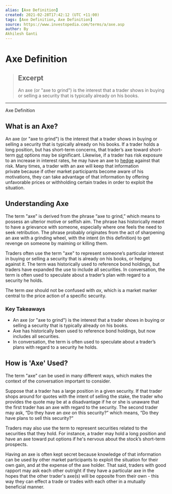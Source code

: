 ```yaml
---
alias: [Axe Definition]
created: 2021-02-28T17:42:12 (UTC +11:00)
tags: [Axe Definition, Axe Definition]
source: https://www.investopedia.com/terms/a/axe.asp
author: By
Akhilesh Ganti
---
```


# Axe Definition

> ## Excerpt
> An axe (or "axe to grind") is the interest that a trader shows in buying or selling a security that is typically already on his books.

---

Axe Definition
## What is an Axe?

An axe (or "axe to grind") is the interest that a trader shows in buying or selling a security that is typically already on his books. If a trader holds a long position, but has short-term concerns, that trader’s axe toward short-term [put](https://www.investopedia.com/terms/p/putoption.asp) options may be significant. Likewise, if a trader has risk exposure to an increase in interest rates, he may have an axe to [hedge](https://www.investopedia.com/terms/h/hedge.asp) against that risk. Many times, a trader with an axe will keep that information private because if other market participants become aware of his motivations, they can take advantage of that information by offering unfavorable prices or withholding certain trades in order to exploit the situation.

## Understanding Axe

The term "axe" is derived from the phrase “axe to grind,” which means to possess an ulterior motive or selfish aim. The phrase has historically meant to have a grievance with someone, especially where one feels the need to seek retribution. The phrase probably originates from the act of sharpening an axe with a grinding wheel, with the intent (in this definition) to get revenge on someone by maiming or killing them.

Traders often use the term "axe" to represent someone’s particular interest in buying or selling a security that is already on his books, or hedging against it. The term was historically used to reference bond holdings, but traders have expanded the use to include all securities. In conversation, the term is often used to speculate about a trader’s plan with regard to a security he holds.

The term _axe_ should not be confused with _ax_, which is a market marker central to the price action of a specific security.

### Key Takeaways

-   An axe (or "axe to grind") is the interest that a trader shows in buying or selling a security that is typically already on his books.
-   Axe has historically been used to reference bond holdings, but now includes all securities.
-   In conversation, the term is often used to speculate about a trader’s plans with regard to a security he holds.

## How is 'Axe' Used?

The term "axe" can be used in many different ways, which makes the context of the conversation important to consider.

Suppose that a trader has a large position in a given security. If that trader shops around for quotes with the intent of selling the stake, the trader who provides the quote may be at a disadvantage if he or she is unaware that the first trader has an axe with regard to the security. The second trader may ask, “Do they have an _axe_ on this security?” which means, “Do they have plans to sell this security?”

Traders may also use the term to represent securities related to the securities that they hold. For instance, a trader may hold a long position and have an axe toward put options if he's nervous about the stock’s short-term prospects.

Having an axe is often kept secret because knowledge of that information can be used by other market participants to exploit the situation for their own gain, and at the expense of the axe holder. That said, traders with good rapport may ask each other outright if they have a particular axe in the hopes that the other trader's axe(s) will be opposite from their own - this way they can effect a trade or trades with each other in a mutually beneficial manner.
